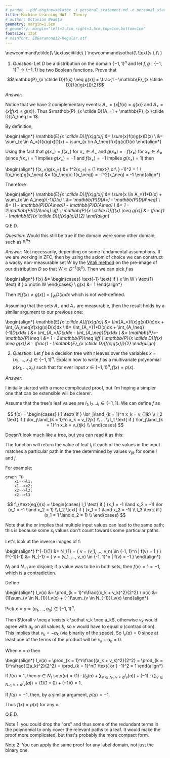 ```yaml
---
# pandoc --pdf-engine=xelatex -i personal_statement.md -o personal_statement.pdf
title: Machine Learning HW1 - Theory
# author: Octavian Neamțu
geometry: margin=1.5cm
# geometry: margin="left=1.5cm,right=1.5cm,top=1cm,bottom=1cm"
fontsize: 12pt
# mainfont: EBGaramond12-Regular.otf
---
```


\newcommand\ctilde{\ \textasciitilde\ }
\newcommand\sothat{\ \text{s.t.}\ }

1. *Question:* Let $D$ be a distribution on the domain ${ \{-1, 1\} }^n$ and let
$f, g : \{-1, 1\}^n \rightarrow \{-1, 1\}$ be two Boolean functions. Prove that

$$\mathbb{P}_{x \ctilde D}[f(x) \neq g(x)] = \frac{1 - \mathbb{E}_{x \ctilde D}[f(x)g(x)]}{2}$$

*Answer:*

Notice that we have 2 complementary events: $A_{=} = \{ x | f(x) = g(x) \}$
and $A_{\neq} = \{ x | f(x) \neq g(x) \}$. Thus $\mathbb{P}_{x \ctilde D}[A_=] + \mathbb{P}_{x \ctilde D}[A_\neq] = 1$.

By definition,

\begin{align*}
\mathbb{E}_{x \ctilde D}[f(x)g(x)] &= \sum_{x}f(x)g(x)D(x) \\
  &= \sum_{x \in A_=}f(x)g(x)D(x) + \sum_{x \in A_\neq}f(x)g(x)D(x)
\end{align*}

Using the fact that $g(x_=) = f(x_=)$ for $x_= \in A_{=}$ and $g(x_\neq) = -f(x_\neq)$ for $x_\neq \in A_{\neq}$ (since $f(x_\neq) = 1$ implies $g(x_\neq) = -1$ and $f(x_\neq) = -1$ implies $g(x_\neq) = 1)$ then

\begin{align*}
  f(x_=)g(x_=) &= f^2(x_=) = (1 \text{\ or\ } -1)^2 = 1 \\
  f(x_\neq)g(x_\neq) &= f(x_\neq)(-f(x_\neq)) = -f^2(x_\neq) = -1
\end{align*}

Therefore

\begin{align*}
  \mathbb{E}_{x \ctilde D}[f(x)g(x)] &= \sum_{x \in A_=}1*D(x) + \sum_{x \in A_\neq}(-1)*D(x) \\
    &= \mathbb{P}_D[A_=] - \mathbb{P}_D[A_\neq] \\
    &= (1 - \mathbb{P}_D[A_\neq]) - \mathbb{P}_D[A_\neq] \\
    &= 1 - 2\mathbb{P}_D[A_\neq] \iff \\
  \mathbb{P}_{x \ctilde D}[f(x) \neq g(x)] &= \frac{1 - \mathbb{E}_{x \ctilde D}[f(x)g(x)]}{2}
\end{align*}

Q.E.D.

*Question:* Would this still be true if the domain were some other domain, such as $\mathbb{R}^n$?

*Answer:* Not necessarily, depending on some fundamental assumptions. If we are working in
ZFC, then by using the axiom of choice we can construct a wacky non-measurable set $W$ by the [Vitali method](https://archive.org/details/axiomchoicelectu00herr_278/page/n132/mode/2up) on the pre-image of our distribution $D$ so that $W \subset D^{-1}(\mathbb{R}^n)$. Then we can pick $f$ as

\begin{align*}
  f(x) &=
    \begin{cases}
      \text{-1} \text{ if } x \in W \\
      \text{1} \text{ if } x \notin W
    \end{cases}
  \\
  g(x) &= 1
\end{align*}

Then $\mathbb{P}[f(x) \neq g(x)] = \int_WD(x)dx$ which is not well-defined.

Assuming that the sets $A_=$ and $A_\neq$ are measurable, then the result holds by a similar argument to our previous one:

\begin{align*}
\mathbb{E}_{x \ctilde A}[f(x)g(x)] &= \int_{A_=}f(x)g(x)D(x)dx + \int_{A_\neq}f(x)g(x)D(x)dx \\
  &= \int_{A_=}1*D(x)dx + \int_{A_\neq}(-1)*D(x)dx \\
  &= \int_{A_=}D(x)dx - \int_{A_\neq}D(x)dx \\
  &= \mathbb{P}_=- \mathbb{P}_\neq \\
  &= 1 - 2\mathbb{P}_\neq \iff \\
  \mathbb{P}_{x \ctilde D}[f(x) \neq g(x)] &= \frac{1 - \mathbb{E}_{x \ctilde D}[f(x)g(x)]}{2}
\end{align*}

2. *Question:* Let $f$ be a decision tree with $t$ leaves over the variables $x = (x_1, ... , x_n) \in \{−1, 1\}^n$.
Explain how to write $f$ as a multivariate polynomial $p(x_1, ... , x_n)$ such that for ever
input $x \in \{−1, 1\}^n, f(x) = p(x)$.

*Answer:*

I initially started with a more complicated proof, but I'm hoping a simpler one that can
be extensible will be clearer.

Assume that the tree's leaf values are $l_1, l_2 ... l_t \in \{-1, 1\}$. We can define $f$ as

$$
  f(x) =
    \begin{cases}
      l_1 \text{ if } \lor_j\land_{k = 1}^n x_k = v_{1jk} \\
      l_2 \text{ if } \lor_j\land_{k = 1}^n x_k = v_{2jk} \\
      ... \\
      l_t \text{ if } \lor_j\land_{k = 1}^n x_k = v_{tjk} \\
    \end{cases}
$$

Doesn't look much like a tree, but you can read it as this:

The function will return the value of leaf $l_i$ if each of the values in the input matches a
particular path in the tree determined by values $v_{ijk}$ for some $i$ and $j$.

For example:

~~~mermaid
graph TD
    x1-->l1;
    x1-->x2;
    x2-->l2;
    x2-->l3
~~~

$$
  f_{\text{eg}}(x) =
    \begin{cases}
      l_1 \text{ if } (x_1 = -1 \land x_2 = -1) \lor (x_1 = -1 \land x_2 = 1) \\
      l_2 \text{ if } (x_1 = 1 \land x_2 = -1) \\
      l_3 \text{ if } (x_1 = 1 \land x_2 = 1) \\
    \end{cases}
$$

Note that the or implies that multiple input values can lead to the same path; this
is because some $x_i$ values don't count towards some particular paths.

Let's look at the inverse images of f:

\begin{align*}
  f^{-1}(1) &= N_{1} = \{ v = (v_1, ..., v_n) \in \{-1, 1\}^n | f(v) = 1 \} \\
  f^{-1}(-1) &= N_{-1} = \{ v = (v_1, ..., v_n) \in \{-1, 1\}^n | f(v) = -1 \}
\end{align*}

$N_1$ and $N_{-1}$ are disjoint; if a value was to be in both sets, then $f(v) = 1 = -1$,
which is a contradiction.

Define

\begin{align*}
  I_v(x) &= \prod_{k = 1}^n\frac{(x_k + v_k)^2}{2^2} \\
  p(x) &= (1)\sum_{v \in N_{1}}I_v(x) + (-1)\sum_{v \in N_{-1}}I_v(x)
\end{align*}

Pick $x = a = (a_1, ... , a_n) \in \{−1, 1\}^n$.

Then $\forall v \neq a \exists k \sothat v_k \neq a_k$, otherwise $v_k$ would agree with $a_k$ on all values $k$, so $v$ would have to equal $a$ (contradiction).
This implies that $v_k = -a_k$ (via binarity of the space).
So $I_v(a) = 0$ since at least one of the terms of the product will be $v_k + a_k = 0$.

When $v = a$ then

\begin{align*}
I_v(a) = \prod_{k = 1}^n\frac{(a_k + v_k)^2}{2^2}
= \prod_{k = 1}^n\frac{(2a_k)^2}{2^2}
= \prod_{k = 1}^n(1 \text{ or } -1)^2
= 1
\end{align*}

If $f(a) = 1$, then $a \in N_1$ so $p(a) = (1)\cdot(I_a(a) + \sum_{v \in N_1, v \neq a}I_v(a)) + (-1)\cdot(\sum_{v \in N_{-1}, v \neq a}I_v(a)) = (1)(1 + 0) + (-1)0 = 1$.

If $f(a) = -1$, then, by a similar argument, $p(a) = -1$.

Thus $f(x) = p(x)$ for any $x$.

Q.E.D.

Note 1: you could drop the "ors" and thus some of the redundant terms in the polynomial
to only cover the relevant paths to a leaf. It would make the proof more complicated, but
that's probably the more compact form.

Note 2: You can apply the same proof for any label domain, not just the binary one.
